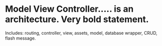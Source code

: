 # Model View Controller..... is an architecture. Very bold statement.

Includes: routing, controller, view, assets, model, database wrapper, CRUD, flash message.

